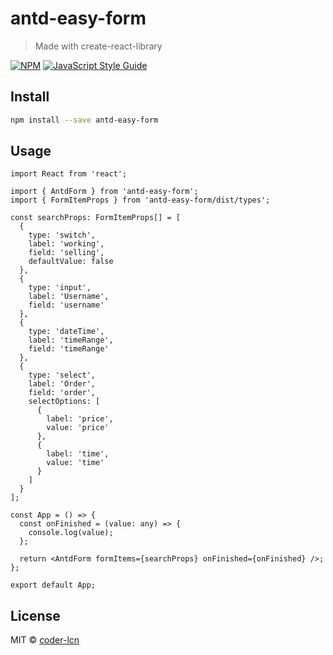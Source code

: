 # antd-easy-form

> Made with create-react-library

[![NPM](https://img.shields.io/npm/v/antd-easy-form.svg)](https://www.npmjs.com/package/antd-easy-form) [![JavaScript Style Guide](https://img.shields.io/badge/code_style-standard-brightgreen.svg)](https://standardjs.com)

## Install

```bash
npm install --save antd-easy-form
```

## Usage

```tsx
import React from 'react';

import { AntdForm } from 'antd-easy-form';
import { FormItemProps } from 'antd-easy-form/dist/types';

const searchProps: FormItemProps[] = [
  {
    type: 'switch',
    label: 'working',
    field: 'selling',
    defaultValue: false
  },
  {
    type: 'input',
    label: 'Username',
    field: 'username'
  },
  {
    type: 'dateTime',
    label: 'timeRange',
    field: 'timeRange'
  },
  {
    type: 'select',
    label: 'Order',
    field: 'order',
    selectOptions: [
      {
        label: 'price',
        value: 'price'
      },
      {
        label: 'time',
        value: 'time'
      }
    ]
  }
];

const App = () => {
  const onFinished = (value: any) => {
    console.log(value);
  };

  return <AntdForm formItems={searchProps} onFinished={onFinished} />;
};

export default App;
```

## License

MIT © [coder-lcn](https://github.com/coder-lcn)
